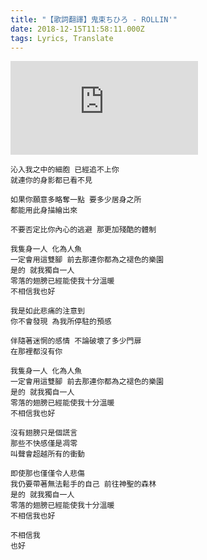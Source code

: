```yaml
---
title: "【歌詞翻譯】鬼束ちひろ - ROLLIN'"
date: 2018-12-15T11:58:11.000Z
tags: Lyrics, Translate
---
```


<iframe title="鬼束ちひろ - ROLLIN'" src="https://www.youtube.com/embed/6IbdHzsdzmI" frameborder="0" allow="accelerometer; autoplay; clipboard-write; encrypted-media; gyroscope; picture-in-picture" allowfullscreen></iframe>

```
沁入我之中的細胞 已經追不上你
就連你的身影都已看不見

如果你願意多略奪一點 要多少居身之所
都能用此身描繪出來

不要否定比你內心的逃避 那更加殘酷的體制

我隻身一人 化為人魚
一定會用這雙腳 前去那連你都為之褪色的樂園
是的 就我獨自一人
零落的翅膀已經能使我十分溫暖
不相信我也好

我是如此悲痛的注意到
你不會發現 為我所停駐的預感

伴隨著迷惘的感情 不論破壞了多少門扉
在那裡都沒有你

我隻身一人 化為人魚
一定會用這雙腳 前去那連你都為之褪色的樂園
是的 就我獨自一人
零落的翅膀已經能使我十分溫暖
不相信我也好

沒有翅膀只是個謊言
那些不快感僅是凋零
叫聲會超越所有的衝動

即使那也僅僅令人悲傷
我仍要帶著無法鬆手的自己 前往神聖的森林
是的 就我獨自一人
零落的翅膀已經能使我十分溫暖
不相信我也好

不相信我
也好
```